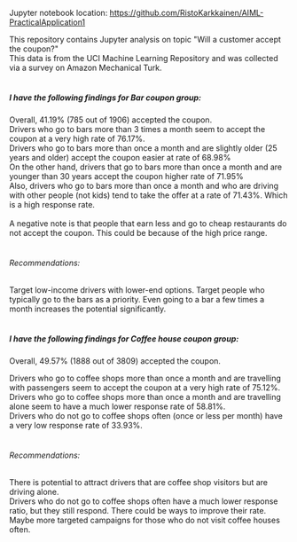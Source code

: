 Jupyter notebook location:
https://github.com/RistoKarkkainen/AIML-PracticalApplication1

This repository contains Jupyter analysis on topic "Will a customer accept the coupon?" <br>
This data is from the UCI Machine Learning Repository and was collected via a survey on Amazon Mechanical Turk.<br><br>

##### I have the following findings for Bar coupon group: 
Overall, 41.19% (785 out of 1906) accepted the coupon.<br>
Drivers who go to bars more than 3 times a month seem to accept the coupon at a very high rate of 76.17%.<br>
Drivers who go to bars more than once a month and are slightly older (25 years and older) accept the coupon easier at rate of 68.98%<br>
On the other hand, drivers that go to bars more than once a month and are younger than 30 years accept the coupon higher rate of 71.95%<br>
Also, drivers who go to bars more than once a month and who are driving with other people (not kids) tend to take the offer at a rate of 71.43%. Which is a high response rate.<br><br>
A negative note is that people that earn less and go to cheap restaurants do not accept the coupon. This could be because of the high price range. <br><br>

###### Recommendations:
Target low-income drivers with lower-end options. Target people who typically go to the bars as a priority. Even going to a bar a few times a month increases the potential significantly.<br><br>

##### I have the following findings for Coffee house coupon group: 
Overall, 49.57% (1888 out of 3809) accepted the coupon.<br>

Drivers who go to coffee shops more than once a month and are travelling with passengers seem to accept the coupon at a very high rate of 75.12%.<br>
Drivers who go to coffee shops more than once a month and are travelling alone seem to have a much lower response rate of 58.81%.<br>
Drivers who do not go to coffee shops often (once or less per month) have a very low response rate of 33.93%. <br><br>

###### Recommendations:
There is potential to attract drivers that are coffee shop visitors but are driving alone. <br>
Drivers who do not go to coffee shops often have a much lower response ratio, but they still respond. There could be ways to improve their rate. Maybe more targeted campaigns for those who do not visit coffee houses often.
